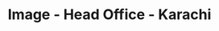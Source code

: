 ---
title: "Image - Head Office - Karachi"
url: /karachi/image-head-office-karachi/
shop: clothes
---